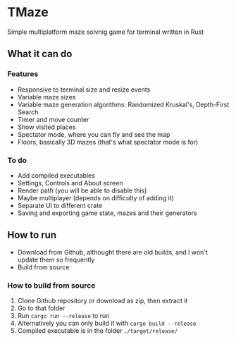 # TMaze

Simple multiplatform maze solvnig game for terminal written in Rust

## What it can do

### Features

- Responsive to terminal size and resize events
- Variable maze sizes
- Variable maze generation algorithms: Randomized Kruskal's, Depth-First Search
- Timer and move counter
- Show visited places
- Spectator mode, where you can fly and see the map
- Floors, basically 3D mazes (that's what spectator mode is for)

### To do

- Add compiled executables
- Settings, Controls and About screen
- Render path (you will be able to disable this)
- Maybe multiplayer (depends on difficulty of adding it)
- Separate UI to different crate
- Saving and exporting game state, mazes and their generators

## How to run

- Download from Github, althought there are old builds, and I won't update them so frequently
- Build from source

### How to build from source

1. Clone Github repository or download as zip, then extract it
2. Go to that folder
3. Run `cargo run --release` to run
4. Alternatively you can only build it with `cargo build --release`
5. Compiled executable is in the folder `./target/release/`
